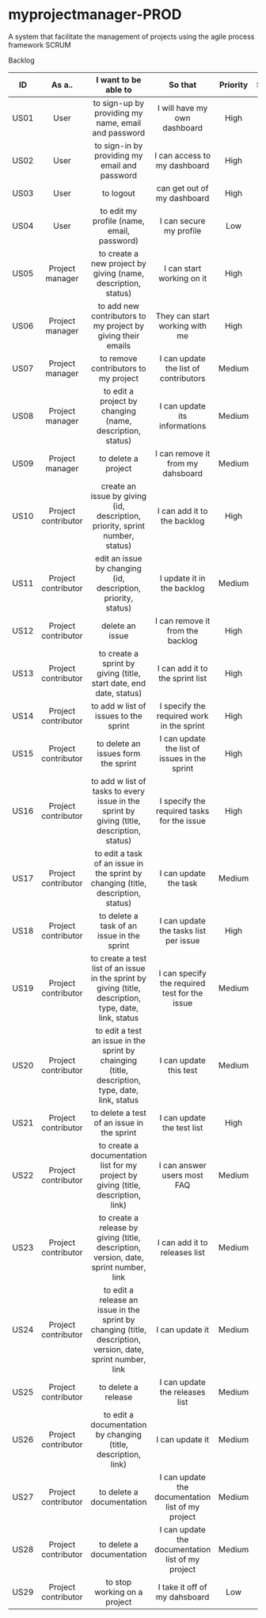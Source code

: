 # myprojectmanager-PROD
A system that facilitate the management of projects using the agile process framework SCRUM  

Backlog

| ID | As a.. | I want to be able to | So that | Priority | Sprint | Status |
| :-: | :-: | :-: | :-: | :-: | :-: | :-: |
| US01 | User | to sign-up by providing my name, email and password  | I will have my own dashboard | High | 1 | TODO |
| US02 | User | to sign-in by providing my email and password  | I can access to my dashboard | High | 1 | TODO |
| US03 | User | to logout |  can get out of my dashboard | High | 1 | TODO |
| US04 | User | to edit my profile (name, email, password)  | I can secure my profile | Low | 1 | TODO |
| US05 | Project manager | to create a new project by giving (name, description, status) | I can start working on it | High | 1 | TODO |
| US06 | Project manager | to add new contributors to my project by giving their emails | They can start working with me | High | 1 | TODO |
| US07 | Project manager | to remove contributors to my project | I can update the list of contributors | Medium | 1 | TODO |
| US08 | Project manager | to edit a project by changing (name, description, status) | I can update its informations | Medium | 1 | TODO |
| US09 | Project manager | to delete a project | I can remove it from my dahsboard | Medium | 1 | TODO |
| US10 | Project contributor | create an issue by giving (id, description, priority, sprint number, status) | I can add it to the backlog | High | 1 | TODO |
| US11 | Project contributor | edit an issue by changing (id, description, priority, status) | I update it in the backlog | Medium | 1 | TODO |
| US12 | Project contributor | delete an issue | I can remove it from the backlog | High | 1 | TODO |
| US13 | Project contributor | to create a sprint by giving (title, start date, end date, status) | I can add it to the sprint list | High | 2 | TODO |
| US14 | Project contributor | to add w list of issues to the sprint | I specify the required work in the sprint | High | 2 | TODO |
| US15 | Project contributor | to delete an issues form the sprint | I can update the list of issues in the sprint | High | 2 | TODO |
| US16 | Project contributor | to add w list of tasks to every issue in the sprint by giving (title, description, status) | I specify the required tasks for the issue | High | 2 | TODO |
| US17 | Project contributor | to edit a task of an issue in the sprint by changing (title, description, status) | I can update the task | Medium | 2 | TODO |
| US18 | Project contributor | to delete a task of an issue in the sprint | I can update the tasks list per issue | High | 2 | TODO |
| US19 | Project contributor | to create a test list of an issue in the sprint by giving (title, description, type, date, link, status | I can specify the required test for the issue | Medium | 2 | TODO |
| US20 | Project contributor | to edit a test an issue in the sprint by chainging (title, description, type, date, link, status | I can update this test | Medium | 2 | TODO |
| US21 | Project contributor | to delete a test of an issue in the sprint | I can update the test list | High | 2 | TODO |
| US22 | Project contributor | to create a documentation list for my project by giving (title, description, link)  | I can answer users most FAQ | Medium | 3 | TODO |
| US23 | Project contributor | to create a release by giving (title, description, version, date, sprint number, link | I can add it to releases list | Medium | 3 | TODO |
| US24 | Project contributor | to edit a release an issue in the sprint by changing (title, description, version, date, sprint number, link | I can update it | Medium | 3 | TODO |
| US25 | Project contributor | to delete a release | I can update the releases list | Medium | 3 | TODO |
| US26 | Project contributor | to edit a documentation by changing (title, description, link)  | I can update it | Medium | 3 | TODO |
| US27 | Project contributor | to delete a documentation | I can update the documentation list of my project | Medium | 3 | TODO |
| US28 | Project contributor | to delete a documentation | I can update the documentation list of my project | Medium | 3 | TODO |
| US29 | Project contributor | to stop working on a project | I take it off of my dahsboard | Low | 3 | TODO |


